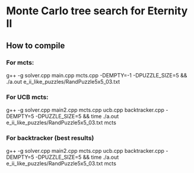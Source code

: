 # Monte Carlo tree search for Eternity II

## How to compile

### For mcts:

g++ -g solver.cpp main.cpp mcts.cpp -DEMPTY=-1 -DPUZZLE_SIZE=5 && ./a.out e_ii_like_puzzles/RandPuzzle5x5_03.txt

### For UCB mcts:

g++ -g solver.cpp main2.cpp mcts.cpp ucb.cpp backtracker.cpp -DEMPTY=5 -DPUZZLE_SIZE=5 && time ./a.out e_ii_like_puzzles/RandPuzzle5x5_03.txt mcts

### For backtracker (best results)

g++ -g solver.cpp main2.cpp mcts.cpp ucb.cpp backtracker.cpp -DEMPTY=5 -DPUZZLE_SIZE=5 && time ./a.out e_ii_like_puzzles/RandPuzzle5x5_03.txt mcts
